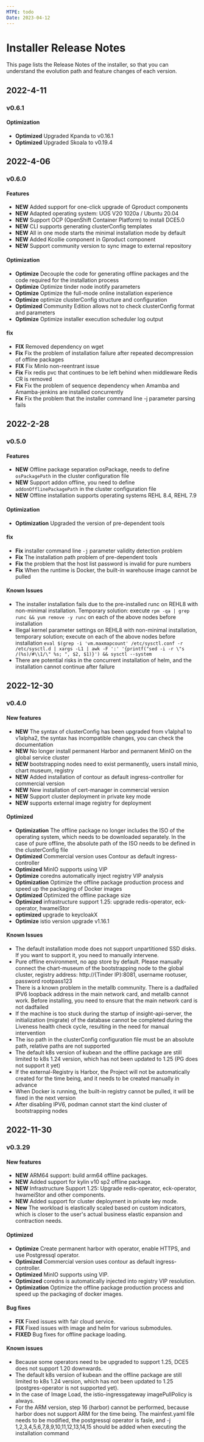 ```yaml
---
MTPE: todo
Date: 2023-04-12
---
```


# Installer Release Notes

This page lists the Release Notes of the installer, so that you can understand the evolution path and feature changes of each version.

## 2022-4-11

### v0.6.1

#### Optimization

- **Optimized** Upgraded Kpanda to v0.16.1
- **Optimized** Upgraded Skoala to v0.19.4

## 2022-4-06

### v0.6.0

#### Features

- **NEW** Added support for one-click upgrade of Gproduct components
- **NEW** Adapted operating system: UOS V20 1020a / Ubuntu 20.04
- **NEW** Support OCP (OpenShift Container Platform) to install DCE5.0
- **NEW** CLI supports generating clusterConfig templates
- **NEW** All in one mode starts the minimal installation mode by default
- **NEW** Added Kcollie component in Gproduct component
- **NEW** Support community version to sync image to external repository

#### Optimization

- **Optimize** Decouple the code for generating offline packages and the code required for the installation process
- **Optimize** Optimize tinder node inotify parameters
- **Optimize** Optimize the full-mode online installation experience
- **Optimize** optimize clusterConfig structure and configuration
- **Optimized** Community Edition allows not to check clusterConfig format and parameters
- **Optimize** Optimize installer execution scheduler log output

#### fix

- **FIX** Removed dependency on wget
- **Fix** Fix the problem of installation failure after repeated decompression of offline packages
- **FIX** Fix MinIo non-reentrant issue
- **Fix** Fix redis pvc that continues to be left behind when middleware Redis CR is removed
- **Fix** Fix the problem of sequence dependency when Amamba and Amamba-jenkins are installed concurrently
- **Fix** Fix the problem that the installer command line -j parameter parsing fails

## 2022-2-28

### v0.5.0

#### Features

- **NEW** Offline package separation osPackage, needs to define `osPackagePath` in the cluster configuration file
- **NEW** Support addon offline, you need to define `addonOfflinePackagePath` in the cluster configuration file
- **NEW** Offline installation supports operating systems REHL 8.4, REHL 7.9

#### Optimization

- **Optimization** Upgraded the version of pre-dependent tools

#### fix

- **Fix** installer command line `-j` parameter validity detection problem
- **Fix** The installation path problem of pre-dependent tools
- **Fix** the problem that the host list password is invalid for pure numbers
- **Fix** When the runtime is Docker, the built-in warehouse image cannot be pulled

#### Known Issues

- The installer installation fails due to the pre-installed runc on REHL8 with non-minimal installation. Temporary solution: execute `rpm -qa | grep runc && yum remove -y runc` on each of the above nodes before installation
- Illegal kernel parameter settings on REHL8 with non-minimal installation, temporary solution; execute on each of the above nodes before installation
   `eval $(grep -i 'vm.maxmapcount' /etc/sysctl.conf -r /etc/sysctl.d | xargs -L1 | awk -F ':' '{printf("sed -i -r \"s /(%s)/#\\1/\" %s; ", $2, $1)}') && sysctl --system`
- There are potential risks in the concurrent installation of helm, and the installation cannot continue after failure

## 2022-12-30

### v0.4.0

#### New features

- **NEW** The syntax of clusterConfig has been upgraded from v1alpha1 to v1alpha2, the syntax has incompatible changes, you can check the documentation
- **NEW** No longer install permanent Harbor and permanent MinIO on the global service cluster
- **NEW** bootstrapping nodes need to exist permanently, users install minio, chart museum, registry
- **NEW** Added installation of contour as default ingress-controller for commercial version
- **NEW** New installation of cert-manager in commercial version
- **NEW** Support cluster deployment in private key mode
- **NEW** supports external image registry for deployment

#### Optimized

- **Optimization** The offline package no longer includes the ISO of the operating system, which needs to be downloaded separately. In the case of pure offline, the absolute path of the ISO needs to be defined in the clusterConfig file
- **Optimized** Commercial version uses Contour as default ingress-controller
- **Optimized** MinIO supports using VIP
- **Optimize** coredns automatically inject registry VIP analysis
- **Optimization** Optimize the offline package production process and speed up the packaging of Docker images
- **Optimized** Optimized the offline package size
- **Optimized** infrastructure support 1.25: upgrade redis-operator, eck-operator, hwameiStor
- **optimized** upgrade to keycloakX
- **Optimize** istio version upgrade v1.16.1

#### Known Issues

- The default installation mode does not support unpartitioned SSD disks. If you want to support it, you need to manually intervene.
- Pure offline environment, no app store by default. Please manually connect the chart-museum of the bootstrapping node to the global cluster, registry address: http://{Tinder IP}:8081, username rootuser, password rootpass123
- There is a known problem in the metallb community. There is a dadfailed IPV6 loopback address in the main network card, and metallb cannot work. Before installing, you need to ensure that the main network card is not dadfailed
- If the machine is too stuck during the startup of insight-api-server, the initialization (migrate) of the database cannot be completed during the Liveness health check cycle, resulting in the need for manual intervention
- The iso path in the clusterConfig configuration file must be an absolute path, relative paths are not supported
- The default k8s version of kubean and the offline package are still limited to k8s 1.24 version, which has not been updated to 1.25 (PG does not support it yet)
- If the external-Registry is Harbor, the Project will not be automatically created for the time being, and it needs to be created manually in advance
- When Docker is running, the built-in registry cannot be pulled, it will be fixed in the next version
- After disabling IPV6, podman cannot start the kind cluster of bootstrapping nodes

## 2022-11-30

### v0.3.29

#### New features

- **NEW** ARM64 support: build arm64 offline packages.
- **NEW** Added support for kylin v10 sp2 offline package.
- **NEW** Infrastructure Support 1.25: Upgrade redis-operator, eck-operator, hwameiStor and other components.
- **NEW** Added support for cluster deployment in private key mode.
- **New** The workload is elastically scaled based on custom indicators, which is closer to the user's actual business elastic expansion and contraction needs.

#### Optimized

- **Optimize** Create permanent harbor with operator, enable HTTPS, and use Postgressql operator.
- **Optimized** Commercial version uses contour as default ingress-controller.
- **Optimized** MinIO supports using VIP.
- **Optimized** coredns is automatically injected into registry VIP resolution.
- **Optimization** Optimize the offline package production process and speed up the packaging of docker images.

#### Bug fixes

- **FIX** Fixed issues with fair cloud service.
- **FIX** Fixed issues with image and helm for various submodules.
- **FIXED** Bug fixes for offline package loading.

#### Known issues

- Because some operators need to be upgraded to support 1.25, DCE5 does not support 1.20 downwards.
- The default k8s version of kubean and the offline package are still limited to k8s 1.24 version, which has not been updated to 1.25 (postgres-operator is not supported yet).
- In the case of Image Load, the istio-ingressgateway imagePullPolicy is always.
- For the ARM version, step 16 (harbor) cannot be performed, because harbor does not support ARM for the time being. The mainfest.yaml file needs to be modified, the postgressql operator is fasle, and -j 1,2,3,4,5,6,7,8,9,10,11,12,13,14,15 should be added when executing the installation command